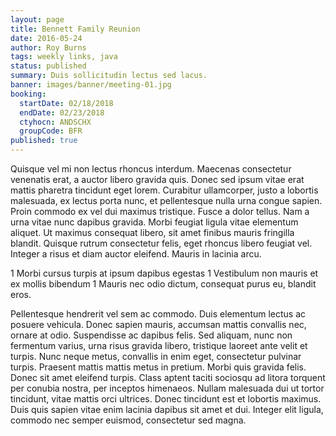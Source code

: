 ```yaml
---
layout: page
title: Bennett Family Reunion
date: 2016-05-24
author: Roy Burns
tags: weekly links, java
status: published
summary: Duis sollicitudin lectus sed lacus.
banner: images/banner/meeting-01.jpg
booking:
  startDate: 02/18/2018
  endDate: 02/23/2018
  ctyhocn: ANDSCHX
  groupCode: BFR
published: true
---
```

Quisque vel mi non lectus rhoncus interdum. Maecenas consectetur venenatis erat, a auctor libero gravida quis. Donec sed ipsum vitae erat mattis pharetra tincidunt eget lorem. Curabitur ullamcorper, justo a lobortis malesuada, ex lectus porta nunc, et pellentesque nulla urna congue sapien. Proin commodo ex vel dui maximus tristique. Fusce a dolor tellus. Nam a urna vitae nunc dapibus gravida. Morbi feugiat ligula vitae elementum aliquet. Ut maximus consequat libero, sit amet finibus mauris fringilla blandit. Quisque rutrum consectetur felis, eget rhoncus libero feugiat vel. Integer a risus et diam auctor eleifend. Mauris in lacinia arcu.

1 Morbi cursus turpis at ipsum dapibus egestas
1 Vestibulum non mauris et ex mollis bibendum
1 Mauris nec odio dictum, consequat purus eu, blandit eros.

Pellentesque hendrerit vel sem ac commodo. Duis elementum lectus ac posuere vehicula. Donec sapien mauris, accumsan mattis convallis nec, ornare at odio. Suspendisse ac dapibus felis. Sed aliquam, nunc non fermentum varius, urna risus gravida libero, tristique laoreet ante velit et turpis. Nunc neque metus, convallis in enim eget, consectetur pulvinar turpis. Praesent mattis mattis metus in pretium. Morbi quis gravida felis. Donec sit amet eleifend turpis. Class aptent taciti sociosqu ad litora torquent per conubia nostra, per inceptos himenaeos. Nullam malesuada dui ut tortor tincidunt, vitae mattis orci ultrices. Donec tincidunt est et lobortis maximus. Duis quis sapien vitae enim lacinia dapibus sit amet et dui. Integer elit ligula, commodo nec semper euismod, consectetur sed magna.
